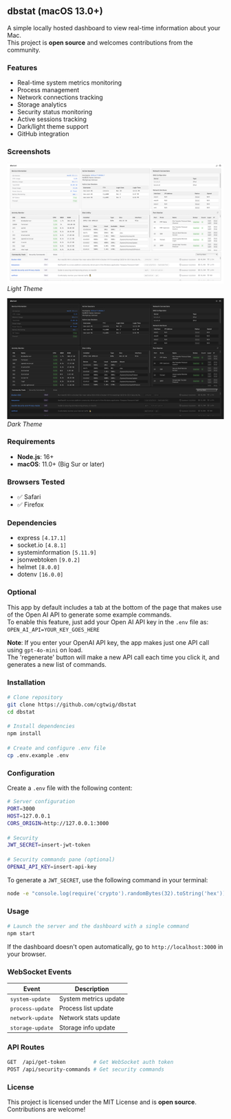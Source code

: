 ## dbstat (macOS 13.0+)

A simple locally hosted dashboard to view real-time information about your Mac.  
This project is **open source** and welcomes contributions from the community.


### Features

- Real-time system metrics monitoring  
- Process management  
- Network connections tracking  
- Storage analytics  
- Security status monitoring  
- Active sessions tracking  
- Dark/light theme support  
- GitHub integration  

### Screenshots

![Light Theme Screenshot](./assets/images/app-screenshot-light.png)  
*Light Theme*

![Dark Theme Screenshot](./assets/images/app-screenshot-dark.png)  
*Dark Theme*

### Requirements

- **Node.js**: 16+  
- **macOS**: 11.0+ (Big Sur or later)  

### Browsers Tested

- ✅ Safari  
- ✅ Firefox  

### Dependencies

- express `[4.17.1]`  
- socket.io `[4.8.1]`  
- systeminformation `[5.11.9]`  
- jsonwebtoken `[9.0.2]`  
- helmet `[8.0.0]`  
- dotenv `[16.0.0]`  

### Optional

This app by default includes a tab at the bottom of the page that makes use of the Open AI API to generate some example commands.  
To enable this feature, just add your Open AI API key in the `.env` file as:  
`OPEN_AI_API=YOUR_KEY_GOES_HERE`  

**Note**: If you enter your OpenAI API key, the app makes just one API call using `gpt-4o-mini` on load.  
The 'regenerate' button will make a new API call each time you click it, and generates a new list of commands.  

### Installation

```bash
# Clone repository
git clone https://github.com/cgtwig/dbstat
cd dbstat

# Install dependencies
npm install

# Create and configure .env file
cp .env.example .env
```  

### Configuration

Create a `.env` file with the following content:

```bash
# Server configuration
PORT=3000
HOST=127.0.0.1
CORS_ORIGIN=http://127.0.0.1:3000

# Security
JWT_SECRET=insert-jwt-token

# Security commands pane (optional)
OPENAI_API_KEY=insert-api-key
```

To generate a `JWT_SECRET`, use the following command in your terminal:

```bash
node -e "console.log(require('crypto').randomBytes(32).toString('hex'))"
```  

### Usage

```bash
# Launch the server and the dashboard with a single command
npm start
```

If the dashboard doesn't open automatically, go to `http://localhost:3000` in your browser.  

### WebSocket Events

| Event            | Description              |  
|------------------|--------------------------|  
| `system-update`  | System metrics update    |  
| `process-update` | Process list update      |  
| `network-update` | Network stats update     |  
| `storage-update` | Storage info update      |  

### API Routes

```bash
GET  /api/get-token         # Get WebSocket auth token  
POST /api/security-commands # Get security commands  
```  

### License

This project is licensed under the MIT License and is **open source**. Contributions are welcome!
